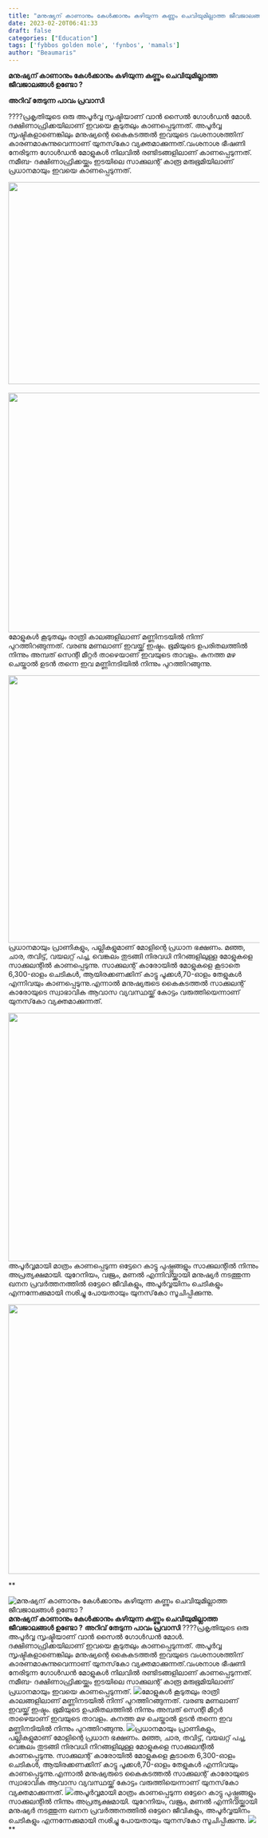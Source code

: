```yaml
---
title: "മനുഷ്യന് കാണാനും കേൾക്കാനും കഴിയുന്ന കണ്ണും ചെവിയുമില്ലാത്ത ജീവജാലങ്ങൾ ഉണ്ടോ ?"
date: 2023-02-20T06:41:33
draft: false
categories: ["Education"]
tags: ['fybbos golden mole', 'fynbos', 'mamals']
author: "Beaumaris"
---
```


<strong>മനുഷ്യന് കാണാനും കേൾക്കാനും കഴിയുന്ന കണ്ണും ചെവിയുമില്ലാത്ത ജീവജാലങ്ങൾ ഉണ്ടോ ?</strong>

<strong>അറിവ് തേടുന്ന പാവം പ്രവാസി</strong>

????പ്രകൃതിയുടെ ഒരു അപൂര്‍വ്വ സൃഷ്ടിയാണ് വാന്‍ സൈല്‍ ഗോള്‍ഡന്‍ മോള്‍. ദക്ഷിണാഫ്രിക്കയിലാണ് ഇവയെ കൂടുതലും കാണപ്പെടുന്നത്. അപൂര്‍വ്വ സൃഷ്ടികളാണെങ്കിലും മനുഷ്യന്റെ കൈകടത്തല്‍ ഇവയുടെ വംശനാശത്തിന് കാരണമാകുന്നുവെന്നാണ് യുനസ്‌കോ വ്യക്തമാക്കുന്നത്.വംശനാശ ഭീഷണി നേരിടുന്ന ഗോള്‍ഡന്‍ മോളുകള്‍ നിലവില്‍ രണ്ടിടങ്ങളിലാണ് കാണപ്പെടുന്നത്. നമീബ- ദക്ഷിണാഫ്രിക്കയ്ക്കും ഇടയിലെ സാക്കുലന്റ് കാരൂ മരുഭൂമിയിലാണ് പ്രധാനമായും ഇവയെ കാണപ്പെടുന്നത്.

<img class="size-large wp-image-384373 aligncenter" src="https://cdn.boolokam.com/articles/2023/02/ffggg.jpg" alt="" width="720" height="405" />  <img class="size-large wp-image-384377 aligncenter" src="https://cdn.boolokam.com/articles/2023/02/ggee.jpg" alt="" width="720" height="480" />മോളുകള്‍ കൂടുതലും രാത്രി കാലങ്ങളിലാണ് മണ്ണിനടയില്‍ നിന്ന് പുറത്തിറങ്ങുന്നത്. വരണ്ട മണലാണ് ഇവയ്ക്ക് ഇഷ്ടം. ഭൂമിയുടെ ഉപരിതലത്തില്‍ നിന്നും അമ്പത് സെന്റി മീറ്റര്‍ താഴെയാണ് ഇവയുടെ താവളം. കനത്ത മഴ ചെയ്താല്‍ ഉടന്‍ തന്നെ ഇവ മണ്ണിനടിയില്‍ നിന്നും പുറത്തിറങ്ങുന്നു.

<img class="size-large wp-image-384374 aligncenter" src="https://cdn.boolokam.com/articles/2023/02/gege.jpg" alt="" width="720" height="536" />പ്രധാനമായും പ്രാണികളും, പല്ലികളുമാണ് മോളിന്റെ പ്രധാന ഭക്ഷണം. മഞ്ഞ, ചാര, തവിട്ട്, വയലറ്റ് പച്ച, വെങ്കലം തുടങ്ങി നിരവധി നിറങ്ങളിലുള്ള മോളുകളെ സാക്കുലന്റില്‍ കാണപ്പെടുന്നു. സാക്കുലന്റ് കാരോയില്‍ മോളുകളെ കൂടാതെ 6,300-ഓളം ചെടികള്‍, ആയിരക്കണക്കിന് കാട്ടു പൂക്കള്‍,70-ഓളം തേളുകള്‍ എന്നിവയും കാണപ്പെടുന്നു.എന്നാല്‍ മനുഷ്യരുടെ കൈകടത്തല്‍ സാക്കുലന്റ് കാരോയുടെ സ്വാഭാവിക ആവാസ വ്യവസ്ഥയ്ക്ക് കോട്ടം വരുത്തിയെന്നാണ് യുനസ്‌കോ വ്യക്തമാക്കുന്നത്.

<img class="size-large wp-image-384376 aligncenter" src="https://cdn.boolokam.com/articles/2023/02/gehhhh.jpg" alt="" width="663" height="498" />അപൂര്‍വ്വമായി മാത്രം കാണപ്പെടുന്ന ഒട്ടേറെ കാട്ടു പുഷ്പ്പങ്ങളും സാക്കുലന്റില്‍ നിന്നും അപ്രത്യക്ഷമായി. യുറേനിയം, വജ്രം, മണല്‍ എന്നിവയ്ക്കായി മനുഷ്യര്‍ നടത്തുന്ന ഖനന പ്രവര്‍ത്തനത്തില്‍ ഒട്ടേറെ ജീവികളും, അപൂര്‍വ്വയിനം ചെടികളും എന്നന്നേക്കുമായി നശിച്ചു പോയതായും യുനസ്‌കോ സൂചിപ്പിക്കുന്നു.

<img class="size-large wp-image-384375 aligncenter" src="https://cdn.boolokam.com/articles/2023/02/geggggg.jpg" alt="" width="720" height="540" />

**


![മനുഷ്യന് കാണാനും കേൾക്കാനും കഴിയുന്ന കണ്ണും ചെവിയുമില്ലാത്ത ജീവജാലങ്ങൾ ഉണ്ടോ ?](https://cdn.boolokam.com/articles/2023/02/ffggg.jpg)**മനുഷ്യന് കാണാനും കേൾക്കാനും കഴിയുന്ന കണ്ണും ചെവിയുമില്ലാത്ത ജീവജാലങ്ങൾ ഉണ്ടോ ?** **അറിവ് തേടുന്ന പാവം പ്രവാസി** ????പ്രകൃതിയുടെ ഒരു അപൂര്‍വ്വ സൃഷ്ടിയാണ് വാന്‍ സൈല്‍ ഗോള്‍ഡന്‍ മോള്‍. ദക്ഷിണാഫ്രിക്കയിലാണ് ഇവയെ കൂടുതലും കാണപ്പെടുന്നത്. അപൂര്‍വ്വ സൃഷ്ടികളാണെങ്കിലും മനുഷ്യന്റെ കൈകടത്തല്‍ ഇവയുടെ വംശനാശത്തിന് കാരണമാകുന്നുവെന്നാണ് യുനസ്‌കോ വ്യക്തമാക്കുന്നത്.വംശനാശ ഭീഷണി നേരിടുന്ന ഗോള്‍ഡന്‍ മോളുകള്‍ നിലവില്‍ രണ്ടിടങ്ങളിലാണ് കാണപ്പെടുന്നത്. നമീബ- ദക്ഷിണാഫ്രിക്കയ്ക്കും ഇടയിലെ സാക്കുലന്റ് കാരൂ മരുഭൂമിയിലാണ് പ്രധാനമായും ഇവയെ കാണപ്പെടുന്നത്. ![](https://cdn.boolokam.com/articles/2023/02/ggee.jpg)മോളുകള്‍ കൂടുതലും രാത്രി കാലങ്ങളിലാണ് മണ്ണിനടയില്‍ നിന്ന് പുറത്തിറങ്ങുന്നത്. വരണ്ട മണലാണ് ഇവയ്ക്ക് ഇഷ്ടം. ഭൂമിയുടെ ഉപരിതലത്തില്‍ നിന്നും അമ്പത് സെന്റി മീറ്റര്‍ താഴെയാണ് ഇവയുടെ താവളം. കനത്ത മഴ ചെയ്താല്‍ ഉടന്‍ തന്നെ ഇവ മണ്ണിനടിയില്‍ നിന്നും പുറത്തിറങ്ങുന്നു. ![](https://cdn.boolokam.com/articles/2023/02/gege.jpg)പ്രധാനമായും പ്രാണികളും, പല്ലികളുമാണ് മോളിന്റെ പ്രധാന ഭക്ഷണം. മഞ്ഞ, ചാര, തവിട്ട്, വയലറ്റ് പച്ച, വെങ്കലം തുടങ്ങി നിരവധി നിറങ്ങളിലുള്ള മോളുകളെ സാക്കുലന്റില്‍ കാണപ്പെടുന്നു. സാക്കുലന്റ് കാരോയില്‍ മോളുകളെ കൂടാതെ 6,300-ഓളം ചെടികള്‍, ആയിരക്കണക്കിന് കാട്ടു പൂക്കള്‍,70-ഓളം തേളുകള്‍ എന്നിവയും കാണപ്പെടുന്നു.എന്നാല്‍ മനുഷ്യരുടെ കൈകടത്തല്‍ സാക്കുലന്റ് കാരോയുടെ സ്വാഭാവിക ആവാസ വ്യവസ്ഥയ്ക്ക് കോട്ടം വരുത്തിയെന്നാണ് യുനസ്‌കോ വ്യക്തമാക്കുന്നത്. ![](https://cdn.boolokam.com/articles/2023/02/gehhhh.jpg)അപൂര്‍വ്വമായി മാത്രം കാണപ്പെടുന്ന ഒട്ടേറെ കാട്ടു പുഷ്പ്പങ്ങളും സാക്കുലന്റില്‍ നിന്നും അപ്രത്യക്ഷമായി. യുറേനിയം, വജ്രം, മണല്‍ എന്നിവയ്ക്കായി മനുഷ്യര്‍ നടത്തുന്ന ഖനന പ്രവര്‍ത്തനത്തില്‍ ഒട്ടേറെ ജീവികളും, അപൂര്‍വ്വയിനം ചെടികളും എന്നന്നേക്കുമായി നശിച്ചു പോയതായും യുനസ്‌കോ സൂചിപ്പിക്കുന്നു. ![](https://cdn.boolokam.com/articles/2023/02/geggggg.jpg) **
